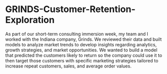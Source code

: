 # GRINDS-Customer-Retention-Exploration
As part of our short-term consulting immersion week, my team and I worked with the Indiana company, Grinds. We reviewed their data and built models to analyze market trends to develop insights regarding analytics, growth strategies, and market opportunities. We wanted to build a model that predicted the customers likely to return so the company could use it to then target those customers with specific marketing strategies tailored to increase repeat customers, sales, and average order values. 
